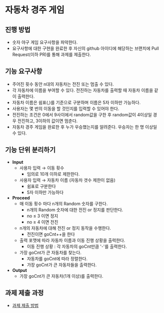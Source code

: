# 자동차 경주 게임

## 진행 방법
* 숫자 야구 게임 요구사항을 파악한다.
* 요구사항에 대한 구현을 완료한 후 자신의 github 아이디에 해당하는 브랜치에 Pull Request(이하 PR)를 통해 과제를 제출한다.

## 기능 요구사항
- 주어진 횟수 동안 n대의 자동차는 전진 또는 멈출 수 있다.
- 각 자동차에 이름을 부여할 수 있다. 전진하는 자동차를 출력할 때 자동차 이름을 같이 출력한다.
- 자동차 이름은 쉼표(,)를 기준으로 구분하며 이름은 5자 이하만 가능하다.
- 사용자는 몇 번의 이동을 할 것인지를 입력할 수 있어야 한다.
- 전진하는 조건은 0에서 9사이에서 random값을 구한 후 random값이 4이상일 경우 전진하고, 3이하의 값이면 멈춘다.
- 자동차 경주 게임을 완료한 후 누가 우승했는지를 알려준다. 우승자는 한 명 이상일 수 있다.
    
## 기능 단위 분리하기
- **Input**
    - 사용자 입력 → 이동 횟수
        - 임의로 10개 이하로 제한한다.
    - 사용자 입력 → 자동차 이름 (자동차 갯수 제한이 없음)
        - 쉼표로 구분한다
        - 5자 이하만 가능하다
- **Proceed**
    - 매 이동 횟수 마다 n개의 Random 숫자를 구한다.
        - n개의 Random 숫자에 대한 전진 or 정지를 판단한다.
        - no ≤ 3 이면 정지
        - no ≥ 4 이면 전진
    - n개의 자동차에 대해 전진 or 정지 동작을 수행한다.
        - 전진이면 goCnt++을 한다
    - 출력 포맷에 따라 자동차 이름과 이동 진행 상황을 출력한다.
        - 이동 진행 상황 : 각 자동차의 goCnt만큼 '-'를 출력한다.
    - 가장 goCnt가 큰 자동차를 찾는다.
        - 자동차를 goCnt에 따라 정렬한다.
        - 가장 goCnt가 큰 자동차들을 출력한다.
- **Output**
    - 가장 goCnt가 큰 자동차(1개 이상)를 출력한다.

## 과제 제출 과정
* [과제 제출 방법](https://github.com/next-step/nextstep-docs/tree/master/precourse)
